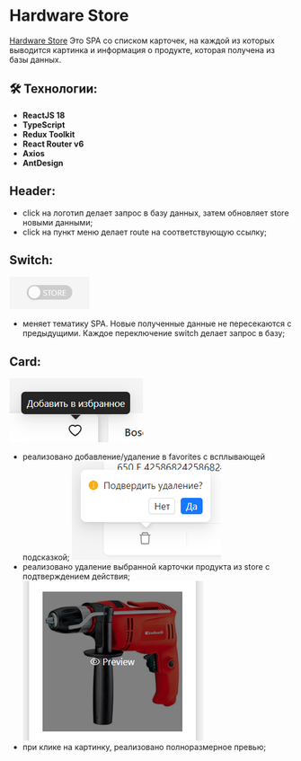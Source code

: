 # Hardware Store

[Hardware Store](https://nikitanevskij.github.io/hardware-store/)
Это SPA со списком карточек, на каждой из которых выводится картинка и информация о продукте, которая получена из базы данных.

## 🛠 Технологии:

- **ReactJS 18**
- **TypeScript**
- **Redux Toolkit**
- **React Router v6**
- **Axios**
- **AntDesign**

## Header:

- click на логотип делает запрос в базу данных, затем обновляет store новыми данными;
- click на пункт меню делает route на соответствующую ссылку;

## Switch:

![Switch](/src/assets/switch.png)

- меняет тематику SPA. Новые полученные данные не пересекаются с предыдущими. Каждое переключение switch делает запрос в базу;

## Card:

![like](/src/assets/like.png)

- реализовано добавление/удаление в favorites с всплывающей подсказкой;
  ![delete](/src/assets/delete.png)
- реализовано удаление выбранной карточки продукта из store с подтверждением действия;
  ![prewiew](/src/assets/prewiew.png)
- при клике на картинку, реализовано полноразмерное превью;
